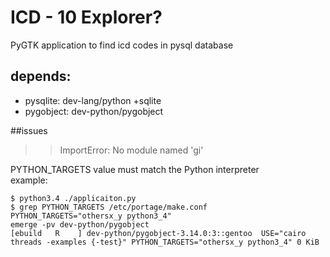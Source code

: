 # ICD - 10 Explorer?
PyGTK application to find icd codes in pysql database  
## depends:

- pysqlite: dev-lang/python +sqlite
- pygobject: dev-python/pygobject  


##issues  
>>ImportError: No module named 'gi'  

PYTHON_TARGETS value must match the Python interpreter  
example:  

    $ python3.4 ./applicaiton.py  
    $ grep PYTHON_TARGETS /etc/portage/make.conf  
    PYTHON_TARGETS="othersx_y python3_4"  
    emerge -pv dev-python/pygobject  
    [ebuild   R    ] dev-python/pygobject-3.14.0:3::gentoo  USE="cairo threads -examples {-test}" PYTHON_TARGETS="othersx_y python3_4" 0 KiB
    
    



